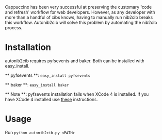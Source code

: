 Cappuccino has been very successful at preserving the customary 'code and refresh' workflow for web developers. However, as any developer with more than a handful of cibs knows, having to manually run nib2cib breaks this workflow. Autonib2cib will solve this problem by automating the nib2cib process.

# Installation

autonib2cib requires pyfsevents and baker. Both can be installed with easy_install.

** pyfsevents **: `easy_install pyfsevents`

** baker **: `easy_install baker`

** Note **: pyfsevents installation fails when XCode 4 is installed. If you have XCode 4 installed use [these](https://github.com/klaaspieter/autonib2cib/wiki/XCode-4-installation) instructions.


# Usage

Run `python autonib2cib.py <PATH>`